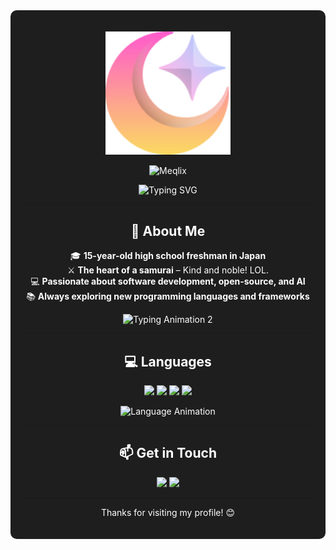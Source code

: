 <div align="center" style="background:#1E1E1E; padding:20px; border-radius:10px; color:white;">

  <p>
    <img src="https://github.com/Meqlix/Meqlix/blob/38dadf6d23aeb6c657e2d5f1fbd8c9628e0fdd77/evex.svg" alt="Meqlix Logo" width="200">
  </p>

  <p>
    <img src="https://img.shields.io/badge/Meqlix-00C3FF?style=for-the-badge&logo=github&logoColor=white" alt="Meqlix">
  </p>

  <p>
    <img src="https://readme-typing-svg.herokuapp.com/?font=Fira+Code&pause=1000&color=00C3FF&center=true&width=435&lines=Welcome+to+my+GitHub!+%F0%9F%9A%80;Passionate+Developer+%F0%9F%92%BB;Always+Learning+New+Things+%F0%9F%93%9A" alt="Typing SVG">
  </p>

  ---

  ## 🚀 About Me
  🎓 **15-year-old high school freshman in Japan**<br>
  ⚔️ **The heart of a samurai** – Kind and noble! LOL.<br>
  💻 **Passionate about software development, open-source, and AI**<br>
  📚 **Always exploring new programming languages and frameworks**

  <p>
    <img src="https://readme-typing-svg.herokuapp.com/?font=Fira+Code&pause=1000&color=00C3FF&center=true&width=435&lines=Full-Stack+Developer+%F0%9F%9A%80;Loves+Coding+and+Creativity+%F0%9F%92%A1;Exploring+New+Technologies+%F0%9F%8C%8D" alt="Typing Animation 2">
  </p>

  ---

  ## 💻 Languages
  <p>
    <a href="#"><img src="https://img.shields.io/badge/Java-007396?style=for-the-badge&logo=openjdk&logoColor=white"></a>
    <a href="#"><img src="https://img.shields.io/badge/JavaScript-F7DF1E?style=for-the-badge&logo=javascript&logoColor=black"></a>
    <a href="#"><img src="https://img.shields.io/badge/Python-3776AB?style=for-the-badge&logo=python&logoColor=white"></a>
    <a href="#"><img src="https://img.shields.io/badge/Rust-000000?style=for-the-badge&logo=rust&logoColor=white"></a>
  </p>

  <p>
    <img src="https://readme-typing-svg.herokuapp.com/?font=Fira+Code&pause=1000&color=00C3FF&center=true&width=600&lines=Java+%7C+JavaScript+%7C+Python+%7C+Rust" alt="Language Animation">
  </p>

  ---

  ## 📫 Get in Touch
  <p>
    <a href="https://x.com"><img src="https://img.shields.io/badge/X-000000?style=for-the-badge&logo=x&logoColor=white"></a>
    <a href="https://discord.gg/UE43A5f4"><img src="https://img.shields.io/badge/Discord-5865F2?style=for-the-badge&logo=discord&logoColor=white"></a>
  </p>

  ---

  <p>Thanks for visiting my profile! 😊</p>

</div>
